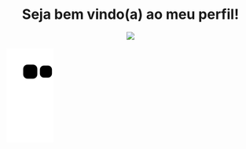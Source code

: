<div align="center">
   <h1> Seja bem vindo(a) ao meu perfil!</h1>
  <img height=100 src="https://media0.giphy.com/media/3oKIPvvUVKbZ46YW5y/giphy.gif?cid=ecf05e4780bfz4e5k9htvuvh11w1eimhvx2y8ol5pita0bci&rid=giphy.gif&ct=s">
</div>

![snake gif](https://github.com/HappyLightning/HappyLightning/blob/output/github-contribution-grid-snake.svg)
